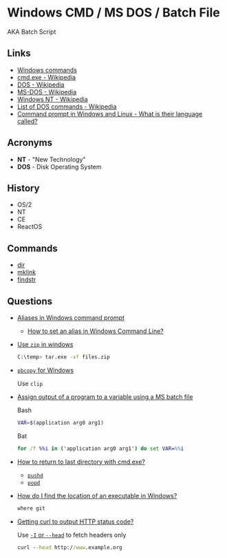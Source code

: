 # Windows CMD / MS DOS / Batch File

AKA Batch Script

## Links

* [Windows commands](https://docs.microsoft.com/en-us/windows-server/administration/windows-commands/windows-commands)
* [cmd.exe - Wikipedia](https://en.wikipedia.org/wiki/Cmd.exe)
* [DOS - Wikipedia](https://en.wikipedia.org/wiki/DOS)
* [MS-DOS - Wikipedia](https://en.wikipedia.org/wiki/MS-DOS)
* [Windows NT - Wikipedia](https://en.wikipedia.org/wiki/Windows_NT)
* [List of DOS commands - Wikipedia](https://en.wikipedia.org/wiki/List_of_DOS_commands)
* [Command prompt in Windows and Linux - What is their language called?](https://superuser.com/q/349481/180163)

## Acronyms

* **NT** - "New Technology"
* **DOS** - Disk Operating System


## History

* OS/2
* NT
* CE
* ReactOS

## Commands

* [dir](https://docs.microsoft.com/en-us/windows-server/administration/windows-commands/dir)
* [mklink](https://docs.microsoft.com/en-us/windows-server/administration/windows-commands/mklink)
* [findstr](https://learn.microsoft.com/en-us/windows-server/administration/windows-commands/findstr)

## Questions

* [Aliases in Windows command prompt](https://stackoverflow.com/q/20530996/1366033)
  * [How to set an alias in Windows Command Line?](https://superuser.com/q/560519/180163)

* [Use `zip` in windows](https://serverfault.com/a/1043400/176522)

    ```bash
    C:\temp> tar.exe -xf files.zip
    ```

* [`pbcopy` for Windows](https://superuser.com/q/472598/180163)

   Use `clip`


* [Assign output of a program to a variable using a MS batch file](https://stackoverflow.com/q/2323292/1366033)


  Bash

  ```bash
  VAR=$(application arg0 arg1)
  ```

  Bat

  ```bat
  for /f %%i in ('application arg0 arg1') do set VAR=%%i
  ```

* [How to return to last directory with cmd.exe?](https://superuser.com/q/84932/180163)

  * [`pushd`](https://docs.microsoft.com/en-us/windows-server/administration/windows-commands/pushd)
  * [`popd`](https://docs.microsoft.com/en-us/windows-server/administration/windows-commands/popd)


* [How do I find the location of an executable in Windows?](https://superuser.com/q/49104/180163)

  ```cmd
  where git
  ```

* [Getting curl to output HTTP status code?](https://superuser.com/q/272265/180163)

  Use [`-I` or `--head`](https://man7.org/linux/man-pages/man1/curl.1.html#:~:text=Fetch%20the%20headers%20only) to fetch headers only

  ```cmd
  curl --head http://www.example.org
  ```
